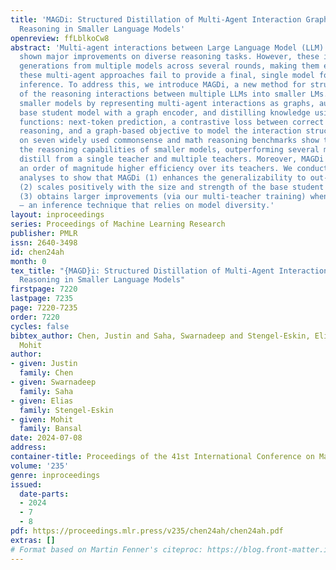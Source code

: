 ```yaml
---
title: 'MAGDi: Structured Distillation of Multi-Agent Interaction Graphs Improves
  Reasoning in Smaller Language Models'
openreview: ffLblkoCw8
abstract: 'Multi-agent interactions between Large Language Model (LLM) agents have
  shown major improvements on diverse reasoning tasks. However, these involve long
  generations from multiple models across several rounds, making them expensive. Moreover,
  these multi-agent approaches fail to provide a final, single model for efficient
  inference. To address this, we introduce MAGDi, a new method for structured distillation
  of the reasoning interactions between multiple LLMs into smaller LMs. MAGDi teaches
  smaller models by representing multi-agent interactions as graphs, augmenting a
  base student model with a graph encoder, and distilling knowledge using three objective
  functions: next-token prediction, a contrastive loss between correct and incorrect
  reasoning, and a graph-based objective to model the interaction structure. Experiments
  on seven widely used commonsense and math reasoning benchmarks show that MAGDi improves
  the reasoning capabilities of smaller models, outperforming several methods that
  distill from a single teacher and multiple teachers. Moreover, MAGDi also demonstrates
  an order of magnitude higher efficiency over its teachers. We conduct extensive
  analyses to show that MAGDi (1) enhances the generalizability to out-of-domain tasks,
  (2) scales positively with the size and strength of the base student model, and
  (3) obtains larger improvements (via our multi-teacher training) when applying self-consistency
  – an inference technique that relies on model diversity.'
layout: inproceedings
series: Proceedings of Machine Learning Research
publisher: PMLR
issn: 2640-3498
id: chen24ah
month: 0
tex_title: "{MAGD}i: Structured Distillation of Multi-Agent Interaction Graphs Improves
  Reasoning in Smaller Language Models"
firstpage: 7220
lastpage: 7235
page: 7220-7235
order: 7220
cycles: false
bibtex_author: Chen, Justin and Saha, Swarnadeep and Stengel-Eskin, Elias and Bansal,
  Mohit
author:
- given: Justin
  family: Chen
- given: Swarnadeep
  family: Saha
- given: Elias
  family: Stengel-Eskin
- given: Mohit
  family: Bansal
date: 2024-07-08
address:
container-title: Proceedings of the 41st International Conference on Machine Learning
volume: '235'
genre: inproceedings
issued:
  date-parts:
  - 2024
  - 7
  - 8
pdf: https://proceedings.mlr.press/v235/chen24ah/chen24ah.pdf
extras: []
# Format based on Martin Fenner's citeproc: https://blog.front-matter.io/posts/citeproc-yaml-for-bibliographies/
---
```

